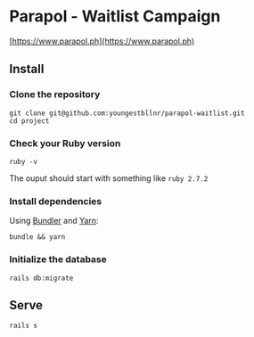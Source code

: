 # Parapol - Waitlist Campaign

[https://www.parapol.ph](https://www.parapol.ph)

## Install

### Clone the repository

```shell
git clone git@github.com:youngestbllnr/parapol-waitlist.git
cd project
```

### Check your Ruby version

```shell
ruby -v
```

The ouput should start with something like `ruby 2.7.2`

### Install dependencies

Using [Bundler](https://github.com/bundler/bundler) and [Yarn](https://github.com/yarnpkg/yarn):

```shell
bundle && yarn
```

### Initialize the database

```shell
rails db:migrate
```

## Serve

```shell
rails s
```